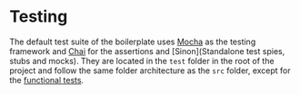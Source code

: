 # Testing

The default test suite of the boilerplate uses [Mocha](https://www.npmjs.com/package/mocha) as the testing framework and [Chai](https://www.npmjs.com/package/chai) for the assertions and [Sinon](Standalone test spies, stubs and mocks). They are located in the `test` folder in the root of the project and follow the same folder architecture as the `src` folder, except for the [functional tests](testing/black-box.md).

